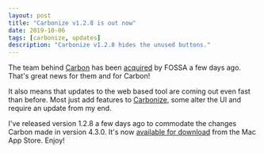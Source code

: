 ```yaml
---
layout: post
title: "Carbonize v1.2.8 is out now"
date: 2019-10-06
tags: [carbonize, updates]
description: "Carbonize v1.2.8 hides the unused buttons."
---
```


The team behind [Carbon](https://carbon.now.sh) has been [acquired](https://dawnlabs.io/fossa-acquires-dawnlabs) by FOSSA a few days ago. That's great news for them and for Carbon!

It also means that updates to the web based tool are coming out even fast than before. Most just add features to [Carbonize](/carbonize), some alter the UI and require an update from my end.

I've released version 1.2.8 a few days ago to commodate the changes Carbon made in version 4.3.0. It's now [available for download](/carbonize/appstore) from the Mac App Store. Enjoy!
